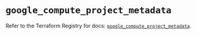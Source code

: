 # `google_compute_project_metadata`

Refer to the Terraform Registry for docs: [`google_compute_project_metadata`](https://registry.terraform.io/providers/hashicorp/google/6.47.0/docs/resources/compute_project_metadata).
